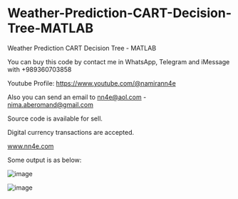 # Weather-Prediction-CART-Decision-Tree-MATLAB
Weather Prediction CART Decision Tree - MATLAB

You can buy this code by contact me in WhatsApp, Telegram and iMessage with +989360703858

Youtube Profile: https://www.youtube.com/@namirann4e

Also you can send an email to nn4e@aol.com - nima.aberomand@gmail.com

Source code is available for sell.

Digital currency transactions are accepted.

www.nn4e.com

Some output is as below:

![image](https://github.com/user-attachments/assets/1761e457-f4c6-4eff-9993-0afa95b13de4)

![image](https://github.com/user-attachments/assets/51be4a3e-2e1d-4a61-bec8-a2b19431c93a)
